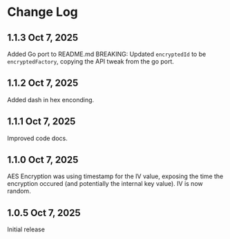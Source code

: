 # Change Log

## 1.1.3 Oct 7, 2025
Added Go port to README.md
BREAKING: Updated `encryptedId` to be `encryptedFactory`, copying the API tweak from the go port.

## 1.1.2 Oct 7, 2025
Added dash in hex enconding.

## 1.1.1 Oct 7, 2025
Improved code docs.

## 1.1.0 Oct 7, 2025
AES Encryption was using timestamp for the IV value, exposing the time the encryption occured (and potentially the internal key value).  IV is now random.

## 1.0.5 Oct 7, 2025
Initial release